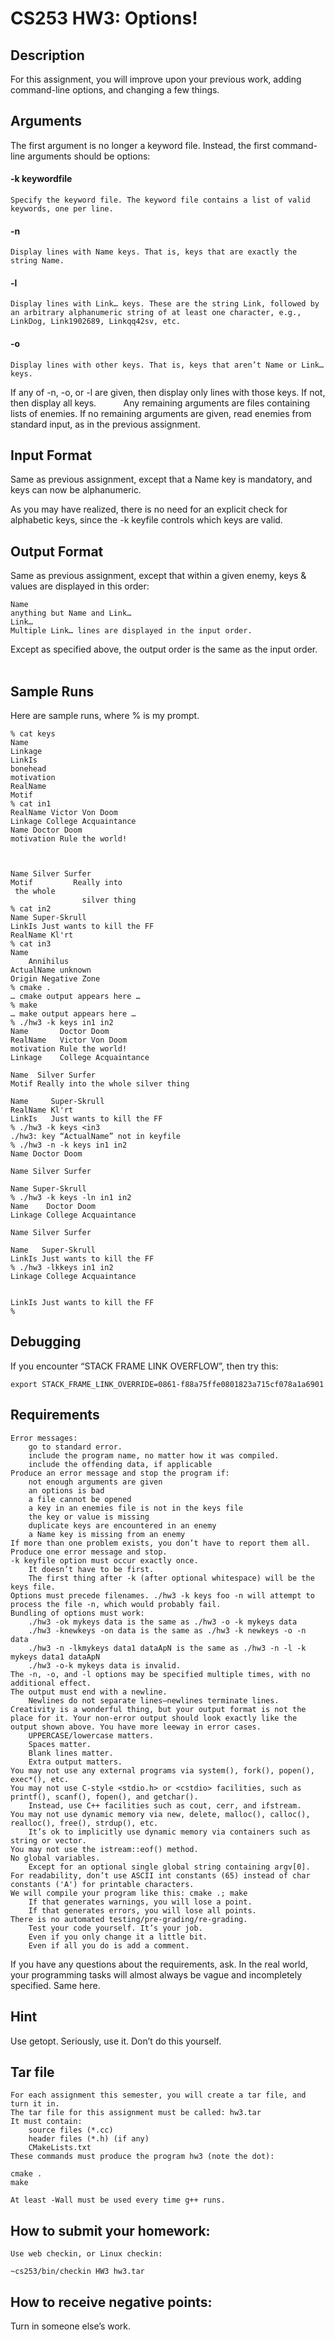 # CS253 HW3: Options!                
## Description                

For this assignment, you will improve upon your previous work, adding command-line options, and changing a few things.                 
## Arguments                

The first argument is no longer a keyword file. Instead, the first command-line arguments should be options:                 

#### -k keywordfile
    Specify the keyword file. The keyword file contains a list of valid keywords, one per line.
#### -n
    Display lines with Name keys. That is, keys that are exactly the string Name.
#### -l
    Display lines with Link… keys. These are the string Link, followed by an arbitrary alphanumeric string of at least one character, e.g., LinkDog, Link1902689, Linkqq42sv, etc.
#### -o
    Display lines with other keys. That is, keys that aren’t Name or Link… keys. 

If any of -n, -o, or -l are given, then display only lines with those keys. If not, then display all keys.                 
Any remaining arguments are files containing lists of enemies. If no remaining arguments are given, read enemies from standard input, as in the previous assignment.                 
## Input Format                

Same as previous assignment, except that a Name key is mandatory, and keys can now be alphanumeric.                 

As you may have realized, there is no need for an explicit check for alphabetic keys, since the -k keyfile controls which keys are valid.                 
## Output Format                

Same as previous assignment, except that within a given enemy, keys & values are displayed in this order:

    Name
    anything but Name and Link…
    Link…
    Multiple Link… lines are displayed in the input order. 

Except as specified above, the output order is the same as the input order.                 
## Sample Runs                

Here are sample runs, where % is my prompt.                 

    % cat keys
    Name
    Linkage
    LinkIs
    bonehead
    motivation
    RealName
    Motif
    % cat in1
    RealName Victor Von Doom
    Linkage College Acquaintance
    Name Doctor Doom
    motivation Rule the world!
     
     
     
    Name Silver Surfer
    Motif         Really into            
     the whole            
                    silver thing        
    % cat in2
    Name Super-Skrull
    LinkIs Just wants to kill the FF
    RealName Kl'rt
    % cat in3
    Name
        Annihilus
    ActualName unknown
    Origin Negative Zone
    % cmake .
    … cmake output appears here …
    % make
    … make output appears here …
    % ./hw3 -k keys in1 in2
    Name       Doctor Doom
    RealName   Victor Von Doom
    motivation Rule the world!
    Linkage    College Acquaintance
     
    Name  Silver Surfer
    Motif Really into the whole silver thing
     
    Name     Super-Skrull
    RealName Kl'rt
    LinkIs   Just wants to kill the FF
    % ./hw3 -k keys <in3
    ./hw3: key “ActualName” not in keyfile
    % ./hw3 -n -k keys in1 in2
    Name Doctor Doom
     
    Name Silver Surfer
     
    Name Super-Skrull
    % ./hw3 -k keys -ln in1 in2
    Name    Doctor Doom
    Linkage College Acquaintance
     
    Name Silver Surfer
     
    Name   Super-Skrull
    LinkIs Just wants to kill the FF
    % ./hw3 -lkkeys in1 in2
    Linkage College Acquaintance
     
     
    LinkIs Just wants to kill the FF
    %

## Debugging                

If you encounter “STACK FRAME LINK OVERFLOW”, then try this:

    export STACK_FRAME_LINK_OVERRIDE=0861-f88a75ffe0801823a715cf078a1a6901

## Requirements                

    Error messages:
        go to standard error.
        include the program name, no matter how it was compiled.
        include the offending data, if applicable 
    Produce an error message and stop the program if:
        not enough arguments are given
        an options is bad
        a file cannot be opened
        a key in an enemies file is not in the keys file
        the key or value is missing
        duplicate keys are encountered in an enemy
        a Name key is missing from an enemy 
    If more than one problem exists, you don’t have to report them all. Produce one error message and stop.
    -k keyfile option must occur exactly once.
        It doesn’t have to be first.
        The first thing after -k (after optional whitespace) will be the keys file. 
    Options must precede filenames. ./hw3 -k keys foo -n will attempt to process the file -n, which would probably fail.
    Bundling of options must work:
        ./hw3 -ok mykeys data is the same as ./hw3 -o -k mykeys data
        ./hw3 -knewkeys -on data is the same as ./hw3 -k newkeys -o -n data
        ./hw3 -n -lkmykeys data1 dataApN is the same as ./hw3 -n -l -k mykeys data1 dataApN
        ./hw3 -o-k mykeys data is invalid. 
    The -n, -o, and -l options may be specified multiple times, with no additional effect.
    The output must end with a newline.
        Newlines do not separate lines—newlines terminate lines. 
    Creativity is a wonderful thing, but your output format is not the place for it. Your non-error output should look exactly like the output shown above. You have more leeway in error cases.
        UPPERCASE/lowercase matters.
        Spaces matter.
        Blank lines matter.
        Extra output matters. 
    You may not use any external programs via system(), fork(), popen(), exec*(), etc.
    You may not use C-style <stdio.h> or <cstdio> facilities, such as printf(), scanf(), fopen(), and getchar().
        Instead, use C++ facilities such as cout, cerr, and ifstream. 
    You may not use dynamic memory via new, delete, malloc(), calloc(), realloc(), free(), strdup(), etc.
        It’s ok to implicitly use dynamic memory via containers such as string or vector. 
    You may not use the istream::eof() method.
    No global variables.
        Except for an optional single global string containing argv[0]. 
    For readability, don’t use ASCII int constants (65) instead of char constants ('A') for printable characters.
    We will compile your program like this: cmake .; make
        If that generates warnings, you will lose a point.
        If that generates errors, you will lose all points. 
    There is no automated testing/pre-grading/re-grading.
        Test your code yourself. It’s your job.
        Even if you only change it a little bit.
        Even if all you do is add a comment. 

If you have any questions about the requirements, ask. In the real world, your programming tasks will almost always be vague and incompletely specified. Same here.                 
## Hint                

Use getopt. Seriously, use it. Don’t do this yourself.                 
## Tar file                

    For each assignment this semester, you will create a tar file, and turn it in.
    The tar file for this assignment must be called: hw3.tar
    It must contain:
        source files (*.cc)
        header files (*.h) (if any)
        CMakeLists.txt 
    These commands must produce the program hw3 (note the dot): 

    cmake .
    make

    At least -Wall must be used every time g++ runs. 

## How to submit your homework:                

    Use web checkin, or Linux checkin: 

    ~cs253/bin/checkin HW3 hw3.tar

## How to receive negative points:                

Turn in someone else’s work.                 